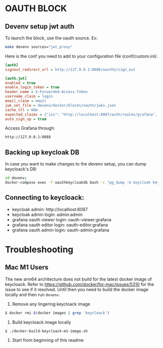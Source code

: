 # OAUTH BLOCK
## Devenv setup jwt auth

To launch the block, use the oauth source. Ex:

```bash
make devenv sources="jwt_proxy"
```

Here is the conf you need to add to your configuration file (conf/custom.ini):

```ini
[auth]
signout_redirect_url = http://127.0.0.1:8088/oauth2/sign_out

[auth.jwt]
enabled = true
enable_login_token = true
header_name = X-Forwarded-Access-Token
username_claim = login
email_claim = email
jwk_set_file = devenv/docker/blocks/oauth/jwks.json
cache_ttl = 60m
expected_claims = {"iss": "http://localhost:8087/auth/realms/grafana", "azp": "grafana-oauth"}
auto_sign_up = true
```

Access Grafana through: 

```sh
http://127.0.0.1:8088
```

## Backing up keycloak DB

In case you want to make changes to the devenv setup, you can dump keycloack's DB:

```bash
cd devenv;
docker-compose exec -T oauthkeycloakdb bash -c "pg_dump -U keycloak keycloak" > docker/blocks/oauth/cloak.sql
```

## Connecting to keycloack:

- keycloak admin:                     http://localhost:8087
- keycloak admin login:               admin:admin
- grafana oauth viewer login:          oauth-viewer:grafana
- grafana oauth editor login:          oauth-editor:grafana
- grafana oauth admin login:           oauth-admin:grafana

# Troubleshooting

## Mac M1 Users

The new arm64 architecture does not build for the latest docker image of keycloack. Refer to https://github.com/docker/for-mac/issues/5310 for the issue to see if it resolved.
Until then you need to build the docker image locally and then run `devenv`.

1. Remove any lingering keycloack image
```sh
$ docker rmi $(docker images | grep 'keycloack')
```
1. Build keycloack image locally
```sh
$ ./docker-build-keycloack-m1-image.sh
```
1. Start from beginning of this readme
